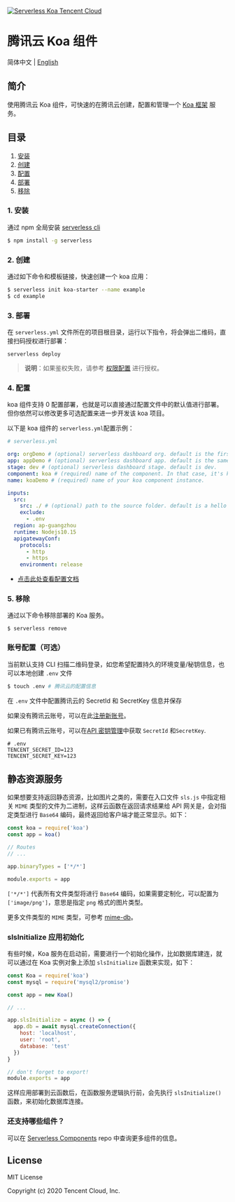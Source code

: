 [![Serverless Koa Tencent Cloud](https://img.serverlesscloud.cn/20191226/1577361724216-koajs_width.png)](http://serverless.com)

# 腾讯云 Koa 组件

简体中文 | [English](https://github.com/serverless-components/tencent-koa/tree/master/README.en.md)

## 简介

使用腾讯云 Koa 组件，可快速的在腾讯云创建，配置和管理一个 [Koa 框架](https://koajs.com/) 服务。

## 目录

1. [安装](#1-安装)
2. [创建](#2-创建)
3. [配置](#3-配置)
4. [部署](#4-部署)
5. [移除](#5-移除)

### 1. 安装

通过 npm 全局安装 [serverless cli](https://github.com/serverless/serverless)

```bash
$ npm install -g serverless
```

### 2. 创建

通过如下命令和模板链接，快速创建一个 koa 应用：

```bash
$ serverless init koa-starter --name example
$ cd example
```

### 3. 部署

在 `serverless.yml` 文件所在的项目根目录，运行以下指令，将会弹出二维码，直接扫码授权进行部署：

```
serverless deploy
```

> **说明**：如果鉴权失败，请参考 [权限配置](https://cloud.tencent.com/document/product/1154/43006) 进行授权。

### 4. 配置

koa 组件支持 0 配置部署，也就是可以直接通过配置文件中的默认值进行部署。但你依然可以修改更多可选配置来进一步开发该 koa 项目。

以下是 koa 组件的 `serverless.yml`配置示例：

```yml
# serverless.yml

org: orgDemo # (optional) serverless dashboard org. default is the first org you created during signup.
app: appDemo # (optional) serverless dashboard app. default is the same as the name property.
stage: dev # (optional) serverless dashboard stage. default is dev.
component: koa # (required) name of the component. In that case, it's koa.
name: koaDemo # (required) name of your koa component instance.

inputs:
  src:
    src: ./ # (optional) path to the source folder. default is a hello world app.
    exclude:
      - .env
  region: ap-guangzhou
  runtime: Nodejs10.15
  apigatewayConf:
    protocols:
      - http
      - https
    environment: release
```

- [点击此处查看配置文档](https://github.com/serverless-components/tencent-koa/tree/master/docs/configure.md)

### 5. 移除

通过以下命令移除部署的 Koa 服务。

```
$ serverless remove
```

### 账号配置（可选）

当前默认支持 CLI 扫描二维码登录，如您希望配置持久的环境变量/秘钥信息，也可以本地创建 `.env` 文件

```bash
$ touch .env # 腾讯云的配置信息
```

在 `.env` 文件中配置腾讯云的 SecretId 和 SecretKey 信息并保存

如果没有腾讯云账号，可以在此[注册新账号](https://cloud.tencent.com/register)。

如果已有腾讯云账号，可以在[API 密钥管理](https://console.cloud.tencent.com/cam/capi)中获取 `SecretId` 和`SecretKey`.

```
# .env
TENCENT_SECRET_ID=123
TENCENT_SECRET_KEY=123
```

## 静态资源服务

如果想要支持返回静态资源，比如图片之类的，需要在入口文件 `sls.js` 中指定相关 `MIME` 类型的文件为二进制，这样云函数在返回请求结果给 API 网关是，会对指定类型进行 `Base64` 编码，最终返回给客户端才能正常显示。如下：

```js
const koa = require('koa')
const app = koa()

// Routes
// ...

app.binaryTypes = ['*/*']

module.exports = app
```

`['*/*']` 代表所有文件类型将进行 `Base64` 编码，如果需要定制化，可以配置为 `['image/png']`，意思是指定 `png` 格式的图片类型。

更多文件类型的 `MIME` 类型，可参考 [mime-db](https://github.com/jshttp/mime-db/blob/master/db.json)。

### slsInitialize 应用初始化

有些时候，Koa 服务在启动前，需要进行一个初始化操作，比如数据库建连，就可以通过在 Koa 实例对象上添加 `slsInitialize` 函数来实现，如下：

```js
const Koa = require('koa')
const mysql = require('mysql2/promise')

const app = new Koa()

// ...

app.slsInitialize = async () => {
  app.db = await mysql.createConnection({
    host: 'localhost',
    user: 'root',
    database: 'test'
  })
}

// don't forget to export!
module.exports = app
```

这样应用部署到云函数后，在函数服务逻辑执行前，会先执行 `slsInitialize()` 函数，来初始化数据库连接。

### 还支持哪些组件？

可以在 [Serverless Components](https://github.com/serverless/components) repo 中查询更多组件的信息。

## License

MIT License

Copyright (c) 2020 Tencent Cloud, Inc.
